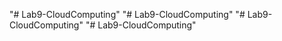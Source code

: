 "# Lab9-CloudComputing" 
"# Lab9-CloudComputing" 
"# Lab9-CloudComputing" 
"# Lab9-CloudComputing" 

